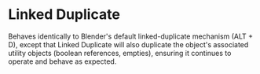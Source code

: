 # Linked Duplicate

Behaves identically to Blender's default linked-duplicate mechanism (ALT + D), except that Linked Duplicate will also duplicate the object's associated utility objects (boolean references, empties), ensuring it continues to operate and behave as expected.
